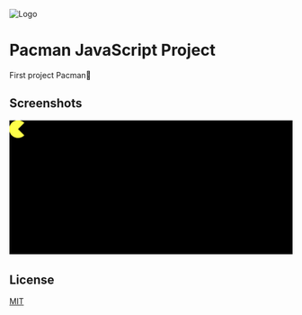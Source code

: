 
![Logo](https://dev-to-uploads.s3.amazonaws.com/uploads/articles/th5xamgrr6se0x5ro4g6.png)


# Pacman JavaScript Project

First project Pacman🚀


## Screenshots

![Screenshot](./screenshots/screen1.png)


## License

[MIT](https://choosealicense.com/licenses/mit/)

